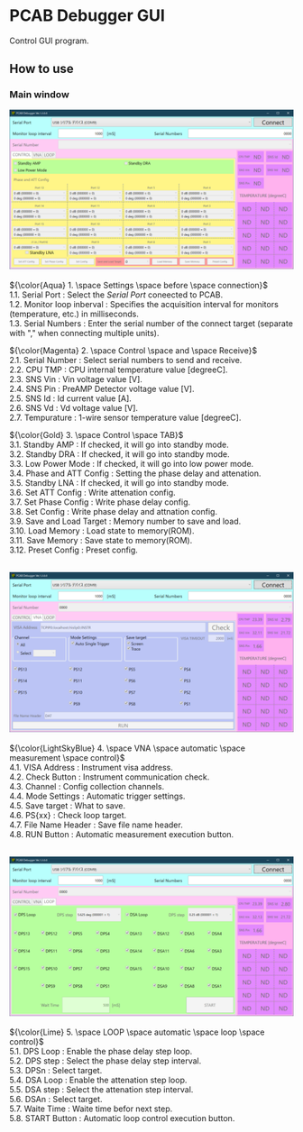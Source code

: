 # PCAB Debugger GUI
Control GUI program.

## How to use

### Main window
<img src="https://github.com/mw-eng/PCAB_Debugger/blob/master/PCAB_Debugger_GUI/assets/UI1.png?raw=true" width="600px"><br>
<br>
${\color{Aqua} 1. \space Settings \space before \space connection}$<br>
1.1.  Serial Port            : Select the *Serial Port* coneected to PCAB.<br>
1.2.  Monitor loop inberval  : Specifies the acquisition interval for monitors (temperature, etc.) in milliseconds.<br>
1.3.  Serial Numbers         : Enter the serial number of the connect target (separate with "," when connecting multiple units).<br>

${\color{Magenta} 2. \space Control \space and \space Receive}$<br>
2.1.  Serial Number          : Select serial numbers to send and receive.<br>
2.2.  CPU TMP                : CPU internal temperature value [degreeC].<br>
2.3.  SNS Vin                : Vin voltage value [V].<br>
2.4.  SNS Pin                : PreAMP Detector voltage value [V].<br>
2.5.  SNS Id                 : Id current value [A].<br>
2.6.  SNS Vd                 : Vd voltage value [V].<br>
2.7.  Tempurature            : 1-wire sensor temperature value [degreeC].<br>

${\color{Gold} 3. \space Control \space TAB}$<br>
3.1.  Standby AMP            : If checked, it will go into standby mode.<br>
3.2.  Standby DRA            : If checked, it will go into standby mode.<br>
3.3.  Low Power Mode         : If checked, it will go into low power mode.<br>
3.4.  Phase and ATT Config   : Setting the phase delay and attenation.<br>
3.5.  Standby LNA            : If checked, it will go into standby mode.<br>
3.6.  Set ATT Config         : Write attenation config.<br>
3.7.  Set Phase Config       : Write phase delay config.<br>
3.8.  Set Config             : Write phase delay and attnation config.<br>
3.9.  Save and Load Target   : Memory number to save and load.<br>
3.10. Load Memory            : Load state to memory(ROM).<br>
3.11. Save Memory            : Save state to memory(ROM).<br>
3.12. Preset Config          : Preset config.<br>


<br><img src="https://github.com/mw-eng/PCAB_Debugger/blob/master/PCAB_Debugger_GUI/assets/UI2.png?raw=true" width="600px"><br>
<br>
${\color{LightSkyBlue} 4. \space VNA \space automatic \space measurement \space control}$<br>
4.1.  VISA Address	         : Instrument visa address.<br>
4.2.  Check Button	         : Instrument communication check.<br>
4.3.  Channel		         : Config collection channels.<br>
4.4.  Mode Settings	         : Automatic trigger settings.<br>
4.5.  Save target	         : What to save.<br>
4.6.  PS{xx}		         : Check loop target.<br>
4.7.  File Name Header       : Save file name header.<br>
4.8.  RUN Button             : Automatic measurement execution button.<br>


<br><img src="https://github.com/mw-eng/PCAB_Debugger/blob/master/PCAB_Debugger_GUI/assets/UI3.png?raw=true" width="600px"><br>
<br>
${\color{Lime} 5. \space LOOP \space automatic \space loop \space control}$<br>
5.1.  DPS Loop 	             : Enable the phase delay step loop.<br>
5.2.  DPS step				 : Select the phase delay step interval.<br>
5.3.  DPSn                   : Select target.<br>
5.4.  DSA Loop 	             : Enable the attenation step loop.<br>
5.5.  DSA step				 : Select the attenation step interval.<br>
5.6.  DSAn                   : Select target.<br>
5.7.  Waite Time             : Waite time befor next step.<br>
5.8.  START Button			 : Automatic loop control execution button.<br>